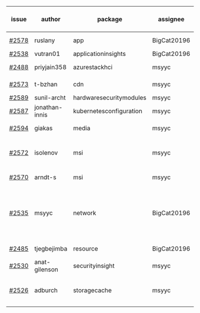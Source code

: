 | issue | author | package | assignee | bot advice | created date of issue | target release date | date from target |
| ------ | ------ | ------ | ------ | ------ | ------ | ------ | :-----: |
| [#2578](https://github.com/Azure/sdk-release-request/issues/2578) | ruslany | app | BigCat20196 | new comment.  <br> | 03-17 | 03-31 |   |
| [#2538](https://github.com/Azure/sdk-release-request/issues/2538) | vutran01 | applicationinsights | BigCat20196 |   | 03-15 | 03-29 |   |
| [#2488](https://github.com/Azure/sdk-release-request/issues/2488) | priyjain358 | azurestackhci | msyyc | new comment.  <br> | 02-25 | 04-07 |   |
| [#2573](https://github.com/Azure/sdk-release-request/issues/2573) | t-bzhan | cdn | msyyc | new comment.  <br> | 03-16 | 03-18 |   |
| [#2589](https://github.com/Azure/sdk-release-request/issues/2589) | sunil-archt | hardwaresecuritymodules | msyyc |   | 03-21 | 05-02 |   |
| [#2587](https://github.com/Azure/sdk-release-request/issues/2587) | jonathan-innis | kubernetesconfiguration | msyyc | new issue ! <br> | 03-21 | 03-28 |   |
| [#2594](https://github.com/Azure/sdk-release-request/issues/2594) | giakas | media | msyyc |   release date < 2 ! <br> | 03-21 | 03-24 | 1 |
| [#2572](https://github.com/Azure/sdk-release-request/issues/2572) | isolenov | msi | msyyc | duplicated issue  <br>new comment.  <br> | 03-16 | 03-31 |   |
| [#2570](https://github.com/Azure/sdk-release-request/issues/2570) | arndt-s | msi | msyyc | duplicated issue  <br>  | 03-16 | 03-30 |   |
| [#2535](https://github.com/Azure/sdk-release-request/issues/2535) | msyyc | network | BigCat20196 | new version is 0.0.0, please check base branch!   | 03-15 | 03-29 |   |
| [#2485](https://github.com/Azure/sdk-release-request/issues/2485) | tjegbejimba | resource | BigCat20196 | new issue ! <br> | 02-24 | 03-01 |   |
| [#2530](https://github.com/Azure/sdk-release-request/issues/2530) | anat-gilenson | securityinsight | msyyc |   | 03-14 | 03-28 |   |
| [#2526](https://github.com/Azure/sdk-release-request/issues/2526) | adburch | storagecache | msyyc | new comment.  <br> release date < 2 ! <br> | 03-11 | 03-21 | -1 |
